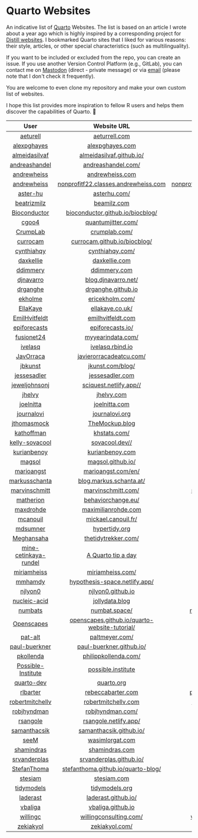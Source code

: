 # Quarto Websites

An indicative list of [Quarto](https://quarto.org/) Websites. The list is based on an article I wrote about a year ago which is highly inspired by a corresponding project for [Distill websites](https://distillery.rbind.io/showcase). I bookmarked Quarto sites that I liked for various reasons: their style, articles, or other special characteristics (such as multilinguality).

If you want to be included or excluded from the repo, you can create an issue. If you use another Version Control Platform (e.g., GitLab), you can contact me on [Mastodon](https://fosstodon.org/@stesiam) (direct - private message) or via [email](mailto:stesiam@proton.me) (please note that I don't check it frequently).

You are welcome to even clone my repository and make your own custom list of websites.

I hope this list provides more inspiration to fellow R users and helps them discover the capabilities of Quarto. 🙂

|  User     | Website URL   |  Repository   |
|:------------------:|:------------------:|:------------------:|
|  <a href="https://github.com/aeturrell" target="_blank">aeturell</a>  |  <a href="https://www.aeturrell.com" target="_blank">aeturrell.com</a> | <a href="https://github.com/aeturrell/home" target="_blank">home</a> |
|  <a href="https://github.com/alexpghayes" target="_blank">alexpghayes</a>  | <a href="https://www.alexpghayes.com/" target="_blank">alexpghayes.com</a> | <a href="https://github.com/alexpghayes/quarto-blog" target="_blank">quarto-blog</a> |
|   <a href="https://github.com/almeidasilvaf" target="_blank">almeidasilvaf</a>  | <a href="https://almeidasilvaf.github.io/" target="_blank">almeidasilvaf.github.io/</a> | <a href="https://github.com/almeidasilvaf/almeidasilvaf.github.io" target="_blank">almeidasilvaf.github.io</a> |
|  <a href="https://github.com/andreashandel" target="_blank">andreashandel</a> | <a href="https://www.andreashandel.com/" target="_blank">andreashandel.com/</a> | <a href="https://github.com/andreashandel/andreashandelwebsite" target="_blank">andreashandelwebsite</a> |
| <a href="https://github.com/andrewheiss" target="_blank">andrewheiss</a>  | <a href="https://www.andrewheiss.com/" target="_blank">andrewheiss.com</a> | <a href="https://github.com/andrewheiss/ath-quarto" target="_blank">ath-quarto</a> |
| <a href="https://github.com/andrewheiss" target="_blank">andrewheiss</a>  | <a href="https://nonprofitf22.classes.andrewheiss.com/" target="_blank">nonprofitf22.classes.andrewheiss.com</a> | <a href="https://github.com/andrewheiss/nonprofitf22.classes.andrewheiss.com" target="_blank">nonprofitf22.classes.andrewheiss.com</a> |
|  <a href="https://github.com/aster-hu" target="_blank">aster-hu</a>  | <a href="https://asterhu.com/" target="_blank">asterhu.com/</a> | <a href="https://github.com/aster-hu/Asteroid_Blog" target="_blank">Asteroid_Blog</a> |
| <a href="https://github.com/beatrizmilz" target="_blank">beatrizmilz</a>  |  <a href="https://beamilz.com/" target="_blank">beamilz.com</a> |         <a href="https://github.com/beatrizmilz/blog-en/" target="_blank">blog-en</a>    |
| <a href="https://github.com/Bioconductor" target="_blank">Bioconductor</a> | <a href="https://bioconductor.github.io/biocblog/" target="_blank">bioconductor.github.io/biocblog/</a> |  <a href="https://github.com/bioconductor/biocblog" target="_blank">biocblog</a> | 
| <a href="https://github.com/cgoo4" target="_blank">cgoo4</a> | <a href="https://www.quantumjitter.com/" target="_blank">quantumjitter.com/</a> |  <a href="https://github.com/cgoo4/quantumjitter" target="_blank">quantumjitter</a> | 
| <a href="https://github.com/CrumpLab" target="_blank">CrumpLab</a> | <a href="https://crumplab.com/" target="_blank">crumplab.com/</a> |  <a href="https://github.com/CrumpLab/CrumpLab.github.io" target="_blank">CrumpLab.github.io</a> | 
| <a href="https://github.com/currocam" target="_blank">currocam</a> | <a href="https://currocam.github.io/" target="_blank">currocam.github.io/biocblog/</a> |  <a href="https://github.com/currocam/currocam.github.io" target="_blank">currocam.github.io</a> | 
| <a href="https://github.com/cynthiahqy" target="_blank">cynthiahqy</a> | <a href="https://cynthiahqy.com/" target="_blank">cynthiahqy.com/</a> |  <a href="https://github.com/cynthiahqy/digital-garden" target="_blank">digital-garden</a> | 
| <a href="https://github.com/daxkellie" target="_blank">daxkellie</a> | <a href="https://daxkellie.com/" target="_blank">daxkellie.com</a> |  <a href="https://github.com/daxkellie/website-quarto" target="_blank">website-quarto</a> | 
| <a href="https://github.com/ddimmery" target="_blank">ddimmery</a> | <a href="https://ddimmery.com/" target="_blank">ddimmery.com</a> |  <a href="https://github.com/ddimmery/quarto-website" target="_blank">quarto-website</a> | 
|  <a href="https://github.com/djnavarro" target="_blank">djnavarro</a>  | <a href="blog.djnavarro.net/" target="_blank">blog.djnavarro.net/</a>  |   <a href="https://github.com/djnavarro/quarto-blog" target="_blank">quarto-blog</a>  |
|  <a href="https://github.com/drganghe" target="_blank">drganghe</a>  | <a href="https://drganghe.github.io/" target="_blank">drganghe.github.io</a>  |   <a href="https://github.com/drganghe/drganghe.github.io" target="_blank">drganghe.github.io</a>  |
|  <a href="https://github.com/ekholme" target="_blank">ekholme</a>  | <a href="https://www.ericekholm.com/" target="_blank">ericekholm.com/</a>  |   <a href="https://github.com/ekholme/ee-quarto-site" target="_blank">ee-quarto-site</a>  |
|  <a href="https://github.com/EllaKaye" target="_blank">EllaKaye</a>  | <a href="https://ellakaye.co.uk/" target="_blank">ellakaye.co.uk/</a>  |   <a href="https://github.com/EllaKaye/ellakaye.co.uk" target="_blank">ellakaye.co.uk </a>  |
|   <a href="https://github.com/EmilHvitfeldt" target="_blank">EmilHvitfeldt</a>  | <a href="https://emilhvitfeldt.com/" target="_blank">emilhvitfeldt.com</a>  |   <a href="https://github.com/EmilHvitfeldt/emilhvitfeldt.com" target="_blank">emilhvitfeldt.com</a>  |
|  <a href="https://github.com/epiforecasts" target="_blank">epiforecasts</a>  | <a href="https://epiforecasts.io/" target="_blank">epiforecasts.io/</a>  |   <a href="https://github.com/epiforecasts/epiforecasts.github.io" target="_blank">epiforecasts.github.io</a>  |
|  <a href="https://github.com/fusionet24" target="_blank">fusionet24</a>  | <a href="https://www.myyearindata.com/" target="_blank">myyearindata.com/</a>  |   <a href="https://github.com/fusionet24/myyearindata" target="_blank">myyearindata </a>  |
|  <a href="https://github.com/ivelasq" target="_blank">ivelasq</a>  | <a href="https://ivelasq.rbind.io/" target="_blank">ivelasq.rbind.io</a>  |   <a href="https://github.com/ivelasq/pipedream" target="_blank">pipedream</a>  |
|  <a href="https://github.com/JavOrraca" target="_blank">JavOrraca</a>  | <a href="https://www.javierorracadeatcu.com/" target="_blank">javierorracadeatcu.com/</a>  |   <a href="https://github.com/JavOrraca/quarto-blog" target="_blank">quarto-blog </a>  |
|  <a href="https://github.com/jbkunst" target="_blank">jbkunst</a>   | <a href="https://jkunst.com/blog/" target="_blank">jkunst.com/blog/</a> | <a href="https://github.com/jbkunst/blog" target="_blank">blog</a>  |
|  <a href="https://github.com/jessesadler" target="_blank">jessesadler</a>  | <a href="https://www.jessesadler.com/" target="_blank">jessesadler.com</a>| <a href="https://github.com/jessesadler/quarto-blog" target="_blank">quarto-blog</a> |
|  <a href="https://github.com/jeweljohnsonj" target="_blank">jeweljohnsonj</a>  | <a href="https://sciquest.netlify.app/" target="_blank">sciquest.netlify.app//</a>| <a href="https://github.com/jeweljohnsonj/SciQuest" target="_blank">SciQuest</a> |
|    <a href="https://github.com/jhelvy" target="_blank">jhelvy</a>    | <a href="https://www.jhelvy.com" target="_blank">jhelvy.com</a>  | <a href="https://github.com/jhelvy/jhelvy_quarto" target="_blank">jhelvy_quarto</a>  |
|  <a href="https://github.com/joelnitta" target="_blank">joelnitta</a>   | <a href="https://www.joelnitta.com/" target="_blank">joelnitta.com</a> | <a href="https://github.com/joelnitta/joelnitta-home" target="_blank">joelnitta-home</a>  |
|  <a href="https://github.com/journalovi" target="_blank">journalovi</a>   | <a href="https://www.journalovi.org/" target="_blank">journalovi.org</a> | <a href="https://github.com/journalovi/journalovi.github.io" target="_blank">journalovi.github.io</a>  |
|  <a href="https://github.com/jthomasmock" target="_blank">jthomasmock</a>   | <a href="https://themockup.blog/" target="_blank">TheMockup.blog</a> | <a href="https://github.com/jthomasmock/themockup-blog" target="_blank">themockup-blog</a>  |
|  <a href="https://github.com/kathoffman" target="_blank">kathoffman</a>   | <a href="https://www.khstats.com/" target="_blank">khstats.com/</a> | <a href="https://github.com/kathoffman/khstats-quarto" target="_blank">khstats-quarto</a>  |
|  <a href="https://github.com/kelly-sovacool" target="_blank">kelly-sovacool</a>   | <a href="https://sovacool.dev/" target="_blank">sovacool.dev//</a> | <a href="https://github.com/kelly-sovacool/kelly-sovacool.github.io" target="_blank">kelly-sovacool.github.io</a>  |
|  <a href="https://github.com/kurianbenoy" target="_blank">kurianbenoy</a>  | <a href="https://kurianbenoy.com/" target="_blank">kurianbenoy.com</a> | <a href="https://github.com/kurianbenoy/kurianbenoy-website" target="_blank">kurianbenoy-website</a> |
|  <a href="https://github.com/magsol" target="_blank">magsol</a>   | <a href="http://magsol.github.io/" target="_blank">magsol.github.io/</a> | <a href="https://github.com/magsol/magsol.github.io" target="_blank">magsol.github.io</a>  |
|  <a href="https://github.com/marioangst" target="_blank">marioangst</a>   | <a href="https://marioangst.com/en/" target="_blank">marioangst.com/en/</a> | --  |
|  <a href="https://github.com/markusschanta" target="_blank">markusschanta</a>   | <a href="https://blog.markus.schanta.at/" target="_blank">blog.markus.schanta.at/</a> | <a href="https://github.com/markusschanta/blog" target="_blank">blog</a>  |
|  <a href="https://github.com/marvinschmitt" target="_blank">marvinschmitt</a>   | <a href="https://www.marvinschmitt.com/" target="_blank">marvinschmitt.com/</a> | <a href="https://github.com/marvinschmitt/marvinschmitt-dot-com" target="_blank">marvinschmitt-dot-com</a>  |
|  <a href="https://github.com/matherion" target="_blank">matherion</a>   | <a href="https://behaviorchange.eu/" target="_blank">behaviorchange.eu/</a> | <a href="https://gitlab.com/matherion/personal-website" target="_blank">personal-website</a>  |
|  <a href="https://github.com/maxdrohde" target="_blank">maxdrohde</a>   | <a href="https://maximilianrohde.com/" target="_blank">maximilianrohde.com</a> | <a href="https://github.com/maxdrohde/blog_quarto" target="_blank">blog_quarto</a>  |
|  <a href="https://github.com/mcanouil" target="_blank">mcanouil</a>   | <a href="https://mickael.canouil.fr/" target="_blank">mickael.canouil.fr/</a> | <a href="https://github.com/mcanouil/mickael.canouil.fr" target="_blank">mickael.canouil.fr</a>  |
|  <a href="https://github.com/mdsumner" target="_blank">mdsumner</a>   | <a href="https://www.hypertidy.org/" target="_blank">hypertidy.org</a> | <a href="https://github.com/mdsumner/quarto-blog" target="_blank">quarto-blog</a>  |
|  <a href="https://github.com/Meghansaha" target="_blank">Meghansaha</a>   | <a href="https://thetidytrekker.com/" target="_blank">thetidytrekker.com/</a> | <a href="https://github.com/Meghansaha/thetidytrekker-quarto" target="_blank">thetidytrekker-quarto</a>  |
|  <a href="https://github.com/mine-cetinkaya-rundel" target="_blank">mine-cetinkaya-rundel</a>     | <a href="https://mine-cetinkaya-rundel.github.io/quarto-tip-a-day/" target="_blank">A Quarto tip a day</a> | <a href="https://github.com/mine-cetinkaya-rundel/quarto-tip-a-day" target="_blank">quarto-tip-a-day</a>  |
|  <a href="https://github.com/miriamheiss" target="_blank">miriamheiss</a>    | <a href="https://www.miriamheiss.com/" target="_blank">miriamheiss.com/</a> | <a href="https://github.com/miriamheiss/miriam-blog" target="_blank">miriam-blog</a>  |
|  <a href="https://github.com/mmhamdy" target="_blank">mmhamdy</a>   | <a href="https://hypothesis-space.netlify.app/" target="_blank">hypothesis-space.netlify.app/</a> | <a href="https://github.com/mmhamdy/Hypothesis-Space" target="_blank">Hypothesis-Space</a>  |
|  <a href="https://github.com/njlyon0" target="_blank">njlyon0</a>    | <a href="https://njlyon0.github.io/" target="_blank">njlyon0.github.io</a> | <a href="https://github.com/njlyon0/njlyon0.github.io" target="_blank">njlyon0.github.io</a>  |
|  <a href="https://github.com/nucleic-acid" target="_blank">nucleic-acid</a>     | <a href="https://jollydata.blog/" target="_blank">jollydata.blog</a> | <a href="https://github.com/nucleic-acid/quarto-blog" target="_blank">quarto-blog</a>  |
|  <a href="https://github.com/numbats" target="_blank">numbats</a>     | <a href="https://numbat.space/" target="_blank">numbat.space/</a> | <a href="https://github.com/numbats/numbats-quarto-website" target="_blank">numbats-quarto-website</a>  |
|  <a href="https://github.com/Openscapes" target="_blank">Openscapes</a>     | <a href="https://openscapes.github.io/quarto-website-tutorial/" target="_blank">openscapes.github.io/quarto-website-tutorial/</a> | <a href="https://github.com/Openscapes/quarto-website-tutorial" target="_blank">quarto-website-tutorial</a>  |
|  <a href="https://github.com/pat-alt" target="_blank">pat-alt</a> | <a href="https://www.paltmeyer.com/" target="_blank">paltmeyer.com/</a> | <a href="https://github.com/pat-alt/pat-alt.github.io" target="_blank">pat-alt.github.io</a>  |
|  <a href="https://github.com/paul-buerkner" target="_blank">paul-buerkner</a>  | <a href="https://paul-buerkner.github.io/" target="_blank">paul-buerkner.github.io/</a> | <a href="https://github.com/paul-buerkner/paul-buerkner.github.io" target="_blank">paul-buerkner.github.io</a>  |
|  <a href="https://github.com/pkollenda" target="_blank">pkollenda</a>  | <a href="https://www.philippkollenda.com/" target="_blank">philippkollenda.com/</a> | <a href="https://github.com/pkollenda/Website" target="_blank">Website</a>  |
|  <a href="https://github.com/Possible-Institute" target="_blank">Possible-Institute</a>  | <a href="https://possible.institute/" target="_blank">possible.institute</a> | <a href="https://github.com/Possible-Institute/website" target="_blank">website</a>  |
|  <a href="https://github.com/quarto-dev  " target="_blank">quarto-dev</a> | <a href="https://quarto.org/" target="_blank">quarto.org</a> | <a href="https://github.com/quarto-dev/quarto-web" target="_blank">quarto-web</a>  |
|  <a href="https://github.com/rlbarter" target="_blank">rlbarter</a>  | <a href="https://www.rebeccabarter.com/" target="_blank">rebeccabarter.com</a> | <a href="https://github.com/rlbarter/personal-website-quarto" target="_blank">personal-website-quarto</a>  |
|  <a href="https://github.com/robertmitchellv" target="_blank">robertmitchellv</a>  | <a href="https://robertmitchellv.com/" target="_blank">robertmitchellv.com</a> | <a href="https://github.com/robertmitchellv/robertmitchellv.github.io" target="_blank">robertmitchellv.github.io</a>  |
|  <a href="https://github.com/robjhyndman" target="_blank">robjhyndman</a>  | <a href="https://robjhyndman.com/" target="_blank">robjhyndman.com/</a> | <a href="https://github.com/robjhyndman/robjhyndman.com" target="_blank">robjhyndman.com</a>  |
|  <a href="https://github.com/rsangole" target="_blank">rsangole</a>   | <a href="https://rsangole.netlify.app/" target="_blank">rsangole.netlify.app/</a> | <a href="https://github.com/rsangole/blog" target="_blank">blog</a>  |
|  <a href="https://github.com/samanthacsik" target="_blank">samanthacsik</a>  | <a href="https://samanthacsik.github.io/" target="_blank">samanthacsik.github.io/</a>| <a href="https://github.com/samanthacsik/samanthacsik.github.io" target="_blank">samanthacsik.github.io</a> |
|  <a href="https://github.com/seeM" target="_blank">seeM</a>  | <a href="https://wasimlorgat.com/" target="_blank">wasimlorgat.com</a>| <a href="https://github.com/seeM/blog" target="_blank">blog</a> |
|  <a href="https://github.com/shamindras" target="_blank">shamindras</a>  | <a href="https://www.shamindras.com/" target="_blank">shamindras.com</a>| <a href="https://github.com/shamindras/ss_personal_distill_blog" target="_blank">ss_personal_distill_blog</a> |
|  <a href="https://github.com/srvanderplas" target="_blank">srvanderplas</a>  | <a href="https://srvanderplas.github.io/" target="_blank">srvanderplas.github.io/</a>| <a href="https://github.com/srvanderplas/srvanderplas.github.io" target="_blank">srvanderplas.github.io</a> |
|  <a href="https://github.com/StefanThoma" target="_blank">StefanThoma</a>  | <a href="https://stefanthoma.github.io/quarto-blog/" target="_blank">stefanthoma.github.io/quarto-blog/</a>| <a href="https://github.com/StefanThoma/quarto-blog" target="_blank">quarto-blog</a> |
|   <a href="https://github.com/stesiam" target="_blank">stesiam</a>    | <a href="https://www.stesiam.com/" target="_blank">stesiam.com</a> | <a href="https://github.com/stesiam/stesiam.github.io" target="_blank">stesiam.github.io</a> |
|   <a href="https://github.com/tidymodels" target="_blank">tidymodels</a>   | <a href="https://www.tidymodels.org/" target="_blank">tidymodels.org</a> | <a href="https://github.com/tidymodels/tidymodels.org" target="_blank">tidymodels.org</a> |
|   <a href="https://github.com/laderast" target="_blank">laderast</a>   | <a href="https://laderast.github.io/" target="_blank">laderast.github.io/</a> | <a href="https://github.com/laderast/laderast.github.io" target="_blank">laderast.github.io</a> |
|   <a href="https://github.com/vbaliga" target="_blank">vbaliga</a>   | <a href="https://vbaliga.github.io/" target="_blank">vbaliga.github.io</a>  |      <a href="https://github.com/vbaliga/vbaliga.github.io" target="_blank">vbaliga.github.io</a> |
|   <a href="https://github.com/willingc" target="_blank">willingc</a>    | <a href="https://www.willingconsulting.com/" target="_blank">willingconsulting.com/</a>  |      <a href="https://github.com/willingc/willing-consulting-2022" target="_blank">willing-consulting-2022</a> |
|   <a href="https://github.com/zekiakyol" target="_blank">zekiakyol</a>  | <a href="https://zekiakyol.com/" target="_blank">zekiakyol.com/</a>  |      <a href="https://github.com/zekiakyol/personal-website" target="_blank">personal-website</a> |
